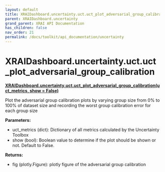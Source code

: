 ```yaml
---
layout: default
title: XRAIDashboard.uncertainty.uct.uct_plot_adversarial_group_calibration
parent: XRAIDashboard.uncertainty
grand_parent: XRAI API Documentation
has_children: false
nav_order: 21
permalink: /docs/toolkit/api_documentation/uncertainty
---
```


# XRAIDashboard.uncertainty.uct.uct_plot_adversarial_group_calibration
**[XRAIDashboard.uncertainty.uct.uct_plot_adversarial_group_calibration(uct_metrics, show = False)](https://github.com/gaberamolete/XRAIDashboard/blob/main/uncertainty/calibration.py)**


Plot the adversarial group calibration plots by varying group size from 0% to 100% of dataset size and recording the worst group calibration error for each group size


**Parameters:**
- uct_metrics (dict): Dictionary of all metrics calculated by the Uncertainty Toolbox
- show (bool): Boolean value to determine if the plot should be shown or not. Default to False.

**Returns:**
- fig (plotly.Figure): plotly figure of the adversarial group calibration

